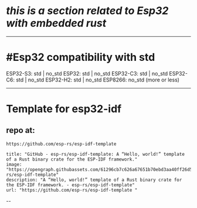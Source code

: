 # __*this is a section related to Esp32 with embedded rust*__ 


---
# #Esp32 compatibility with std

ESP32-S3: std | no_std
ESP32: std | no_std
ESP32-C3: std  | no_std
ESP32-C6: std | no_std
ESP32-H2: std | no_std
ESP8266:  no_std (more or less)

---
# Template for esp32-idf
## repo at:
	https://github.com/esp-rs/esp-idf-template 
```embed
title: "GitHub - esp-rs/esp-idf-template: A “Hello, world!” template of a Rust binary crate for the ESP-IDF framework."
image: "https://opengraph.githubassets.com/61296cb7c626a67651b70ebd3aa40ff26d528ad4bfba6808dd4622b1bfd0fe56/esp-rs/esp-idf-template"
description: "A “Hello, world!” template of a Rust binary crate for the ESP-IDF framework. - esp-rs/esp-idf-template"
url: "https://github.com/esp-rs/esp-idf-template "
```


--


